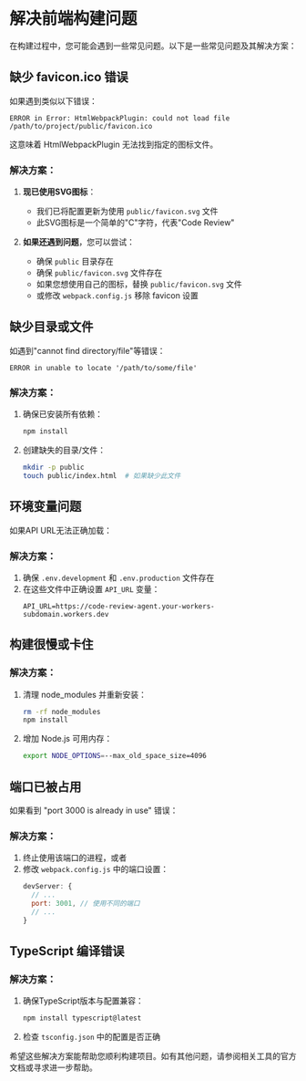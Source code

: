# 解决前端构建问题

在构建过程中，您可能会遇到一些常见问题。以下是一些常见问题及其解决方案：

## 缺少 favicon.ico 错误

如果遇到类似以下错误：

```
ERROR in Error: HtmlWebpackPlugin: could not load file /path/to/project/public/favicon.ico
```

这意味着 HtmlWebpackPlugin 无法找到指定的图标文件。

### 解决方案：

1. **现已使用SVG图标**：
   - 我们已将配置更新为使用 `public/favicon.svg` 文件
   - 此SVG图标是一个简单的"C"字符，代表"Code Review"

2. **如果还遇到问题**，您可以尝试：
   - 确保 `public` 目录存在
   - 确保 `public/favicon.svg` 文件存在
   - 如果您想使用自己的图标，替换 `public/favicon.svg` 文件
   - 或修改 `webpack.config.js` 移除 favicon 设置

## 缺少目录或文件

如遇到"cannot find directory/file"等错误：

```
ERROR in unable to locate '/path/to/some/file'
```

### 解决方案：

1. 确保已安装所有依赖：
   ```bash
   npm install
   ```

2. 创建缺失的目录/文件：
   ```bash
   mkdir -p public
   touch public/index.html  # 如果缺少此文件
   ```

## 环境变量问题

如果API URL无法正确加载：

### 解决方案：

1. 确保 `.env.development` 和 `.env.production` 文件存在
2. 在这些文件中正确设置 `API_URL` 变量：
   ```
   API_URL=https://code-review-agent.your-workers-subdomain.workers.dev
   ```

## 构建很慢或卡住

### 解决方案：

1. 清理 node_modules 并重新安装：
   ```bash
   rm -rf node_modules
   npm install
   ```

2. 增加 Node.js 可用内存：
   ```bash
   export NODE_OPTIONS=--max_old_space_size=4096
   ```

## 端口已被占用

如果看到 "port 3000 is already in use" 错误：

### 解决方案：

1. 终止使用该端口的进程，或者
2. 修改 `webpack.config.js` 中的端口设置：
   ```javascript
   devServer: {
     // ...
     port: 3001, // 使用不同的端口
     // ...
   }
   ```

## TypeScript 编译错误

### 解决方案：

1. 确保TypeScript版本与配置兼容：
   ```bash
   npm install typescript@latest
   ```

2. 检查 `tsconfig.json` 中的配置是否正确

希望这些解决方案能帮助您顺利构建项目。如有其他问题，请参阅相关工具的官方文档或寻求进一步帮助。
